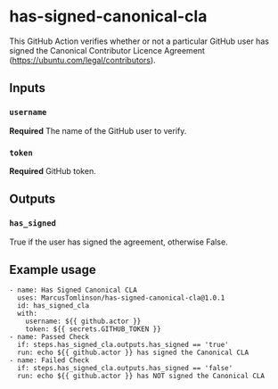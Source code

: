 # has-signed-canonical-cla

This GitHub Action verifies whether or not a particular GitHub user has signed the Canonical Contributor Licence Agreement (https://ubuntu.com/legal/contributors).

## Inputs

### `username`

**Required** The name of the GitHub user to verify.

### `token`

**Required** GitHub token.

## Outputs

### `has_signed`

True if the user has signed the agreement, otherwise False.

## Example usage

```
- name: Has Signed Canonical CLA
  uses: MarcusTomlinson/has-signed-canonical-cla@1.0.1
  id: has_signed_cla
  with:
    username: ${{ github.actor }}
    token: ${{ secrets.GITHUB_TOKEN }}
- name: Passed Check
  if: steps.has_signed_cla.outputs.has_signed == 'true'
  run: echo ${{ github.actor }} has signed the Canonical CLA
- name: Failed Check
  if: steps.has_signed_cla.outputs.has_signed == 'false'
  run: echo ${{ github.actor }} has NOT signed the Canonical CLA
```
